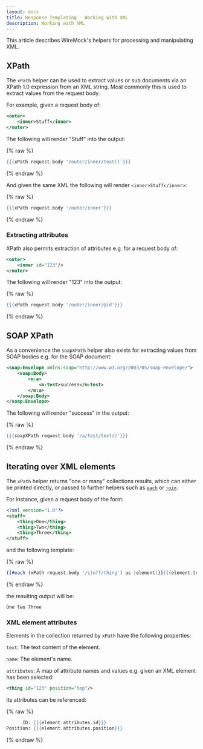 ```yaml
---
layout: docs
title: Response Templating - Working with XML
description: Working with XML
---
```


This article describes WireMock's helpers for processing and manipulating XML.

## XPath

The `xPath` helper can be used to extract values or sub documents via an XPath 1.0 expression from an XML string.
Most commonly this is used to extract values from the request body.

For example, given a request body of:

```xml
<outer>
    <inner>Stuff</inner>
</outer>
```

The following will render "Stuff" into the output:

{% raw %}
```handlebars
{{{xPath request.body '/outer/inner/text()'}}}
```
{% endraw %}

And given the same XML the following will render `<inner>Stuff</inner>`:

{% raw %}
```handlebars
{{{xPath request.body '/outer/inner'}}}
```
{% endraw %}


### Extracting attributes

XPath also permits extraction of attributes e.g. for a request body of:

```xml
<outer>
    <inner id="123"/>
</outer>
```

The following will render "123" into the output:

{% raw %}
```handlebars
{{{xPath request.body '/outer/inner/@id'}}}
```
{% endraw %}


## SOAP XPath

As a convenience the `soapXPath` helper also exists for extracting values from SOAP bodies e.g. for the SOAP document:

```xml
<soap:Envelope xmlns:soap="http://www.w3.org/2003/05/soap-envelope/">
    <soap:Body>
        <m:a>
            <m:test>success</m:test>
        </m:a>
    </soap:Body>
</soap:Envelope>
```

The following will render "success" in the output:

{% raw %}
```handlebars
{{{soapXPath request.body '/a/test/text()'}}}
```
{% endraw %}


## Iterating over XML elements

The `xPath` helper returns "one or many" collections results, which can either
be printed directly, or passed to further helpers such as [`each`](/studio/docs/response-templating/conditional-logic-and-iteration/#iteration) or [`join`](/studio/docs/response-templating/string-helpers/#join).

For instance, given a request body of the form:

```xml
<?xml version="1.0"?>
<stuff>
    <thing>One</thing>
    <thing>Two</thing>
    <thing>Three</thing>
</stuff>
```

and the following template:

{% raw %}
```handlebars
{{#each (xPath request.body '/stuff/thing') as |element|}}{{{element.text}}} {{/each}}
```
{% endraw %}

the resulting output will be:

```
One Two Three
```

### XML element attributes

Elements in the collection returned by `xPath` have the following properties:

`text`: The text content of the element.

`name`: The element's name.

`attributes`: A map of attribute names and values e.g. given an XML element has
been selected:

```xml
<thing id="123" position="top"/>
```

Its attributes can be referenced:

{% raw %}
```handlebars
      ID: {{{element.attributes.id}}}
Position: {{{element.attributes.position}}}
```
{% endraw %}

